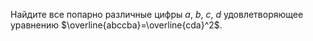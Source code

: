 Найдите все попарно различные цифры $a$, $b$, $c$, $d$ удовлетворяющее уравнению $\overline{abccba}=\overline{cda}^2$.